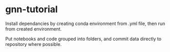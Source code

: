 # gnn-tutorial

Install dependancies by creating conda environment from .yml file, then run from created environment.

Put notebooks and code grouped into folders, and commit data directly to repository where possible.
